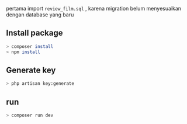 pertama import `review_film.sql` , karena migration belum menyesuaikan dengan database yang baru

## Install package
```sh
> composer install
> npm install
```

## Generate key
```sh
> php artisan key:generate
```

## run
```sh
> composer run dev
```
